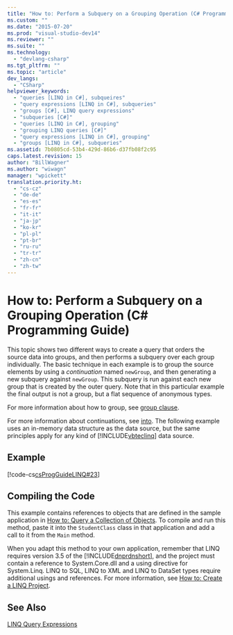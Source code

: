 ```yaml
---
title: "How to: Perform a Subquery on a Grouping Operation (C# Programming Guide)"
ms.custom: ""
ms.date: "2015-07-20"
ms.prod: "visual-studio-dev14"
ms.reviewer: ""
ms.suite: ""
ms.technology: 
  - "devlang-csharp"
ms.tgt_pltfrm: ""
ms.topic: "article"
dev_langs: 
  - "CSharp"
helpviewer_keywords: 
  - "queries [LINQ in C#], subqueires"
  - "query expressions [LINQ in C#], subqueries"
  - "groups [C#], LINQ query expressions"
  - "subqueries [C#]"
  - "queries [LINQ in C#], grouping"
  - "grouping LINQ queries [C#]"
  - "query expressions [LINQ in C#], grouping"
  - "groups [LINQ in C#], subqueries"
ms.assetid: 7b0805cd-53b4-429d-86b6-d37fb08f2c95
caps.latest.revision: 15
author: "BillWagner"
ms.author: "wiwagn"
manager: "wpickett"
translation.priority.ht: 
  - "cs-cz"
  - "de-de"
  - "es-es"
  - "fr-fr"
  - "it-it"
  - "ja-jp"
  - "ko-kr"
  - "pl-pl"
  - "pt-br"
  - "ru-ru"
  - "tr-tr"
  - "zh-cn"
  - "zh-tw"
---
```

# How to: Perform a Subquery on a Grouping Operation (C# Programming Guide)
This topic shows two different ways to create a query that orders the source data into groups, and then performs a subquery over each group individually. The basic technique in each example is to group the source elements by using a *continuation* named `newGroup`, and then generating a new subquery against `newGroup`. This subquery is run against each new group that is created by the outer query. Note that in this particular example the final output is not a group, but a flat sequence of anonymous types.  
  
 For more information about how to group, see [group clause](../../../csharp\language-reference\keywords/group-clause.md).  
  
 For more information about continuations, see [into](../../../csharp\language-reference\keywords/into.md). The following example uses an in-memory data structure as the data source, but the same principles apply for any kind of [!INCLUDE[vbteclinq](../../../csharp/includes/vbteclinq_md.md)] data source.  
  
## Example  
 [!code-cs[csProgGuideLINQ#23](../../../csharp\programming-guide\classes-and-structs/codesnippet/CSharp/how-to-perform-a-subquery-on-a-grouping-operation_1.cs)]  
  
## Compiling the Code  
 This example contains references to objects that are defined in the sample application in [How to: Query a Collection of Objects](../../../csharp\programming-guide\linq-query-expressions/how-to-query-a-collection-of-objects.md). To compile and run this method, paste it into the `StudentClass` class in that application and add a call to it from the `Main` method.  
  
 When you adapt this method to your own application, remember that LINQ requires version 3.5 of the [!INCLUDE[dnprdnshort](../../../csharp\getting-started/includes/dnprdnshort_md.md)], and the project must contain a reference to System.Core.dll and a using directive for System.Linq. LINQ to SQL, LINQ to XML and LINQ to DataSet types require additional usings and references. For more information, see [How to: Create a LINQ Project](../Topic/How%20to:%20Create%20a%20LINQ%20Project.md).  
  
## See Also  
 [LINQ Query Expressions](../../../csharp\programming-guide\linq-query-expressions/index.md)